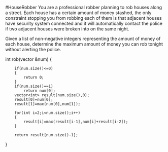 #HouseRobber
You are a professional robber planning to rob houses along a street. Each house has a certain amount of money stashed, 
the only constraint stopping you from robbing each of them is 
that adjacent houses have security system connected and it will automatically contact the police 
if two adjacent houses were broken into on the same night.

Given a list of non-negative integers representing the amount of money of each house, determine the maximum amount 
of money you can rob tonight without alerting the police.



int rob(vector<int> &num)
{
        
        if(num.size()<=0)
        {
            return 0;
        }
        if(num.size()==1)
            return num[0];
        vector<int> result(num.size(),0);
        result[0]=num[0];
        result[1]=max(num[0],num[1]);
        
        for(int i=2;i<num.size();i++)
        {
            result[i]=max(result[i-1],num[i]+result[i-2]);
        }
        
        return result[num.size()-1];
}
